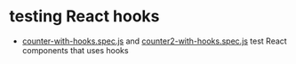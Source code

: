 # testing React hooks

- [counter-with-hooks.spec.js](counter-with-hooks.spec.js) and [counter2-with-hooks.spec.js](counter2-with-hooks.spec.js) test React components that uses hooks